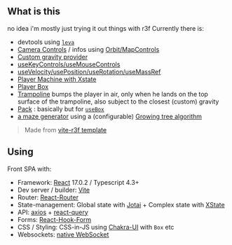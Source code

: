 ## What is this

no idea i'm mostly just trying it out things with r3f
Currently there is:

-   devtools using [`leva`](https://github.com/pmndrs/leva)
-   [Camera Controls](https://github.com/astahmer/r3f-experiment/blob/main/src/components/CameraControls.tsx) / infos using [Orbit/MapControls](https://threejs.org/docs/#examples/en/controls/OrbitControls)
-   [Custom gravity provider](https://github.com/astahmer/r3f-experiment/blob/main/src/components/Gravity.tsx)
-   [useKeyControls/useMouseControls](https://github.com/astahmer/r3f-experiment/blob/main/src/functions/useKey.ts)
-   [useVelocity/usePosition/useRotation/useMassRef](https://github.com/astahmer/r3f-experiment/blob/main/src/functions/useVelocity.ts)
-   [Player Machine with Xstate](https://github.com/astahmer/r3f-experiment/blob/main/src/functions/playerMachine.tsx)
-   [Player Box](https://github.com/astahmer/r3f-experiment/blob/main/src/components/PlayerBox.tsx)
-   [Trampoline](https://github.com/astahmer/r3f-experiment/blob/main/src/components/Trampoline.tsx) bumps the player in air, only when he lands on the top surface of the trampoline, also subject to the closest (custom) gravity
-   [Pack](https://github.com/astahmer/r3f-experiment/blob/main/src/components/Pack.tsx) : basically <group> but for [`useBox`](https://github.com/pmndrs/use-cannon)
-   [a maze generator](https://github.com/astahmer/r3f-experiment/blob/main/src/maze/mazeMachine.ts) using a (configurable) [Growing tree algorithm](https://weblog.jamisbuck.org/2011/1/27/maze-generation-growing-tree-algorithm#)

> Made from [vite-r3f template](https://github.com/astahmer/vite-r3f)

## Using

Front SPA with:

-   Framework: [React](https://github.com/facebook/react) 17.0.2 / Typescript 4.3+
-   Dev server / builder: [Vite](https://github.com/vitejs/vite/)
-   Router: [React-Router](https://github.com/ReactTraining/react-router/)
-   State-management: Global state with
    [Jotai](https://github.com/pmndrs/jotai/) + Complex state with
    [XState](https://github.com/statelyai/xstate)
-   API: [axios](https://github.com/axios/axios) +
    [react-query](https://github.com/tannerlinsley/react-query)
-   Forms: [React-Hook-Form](https://github.com/react-hook-form/react-hook-form/)
-   CSS / Styling: CSS-in-JS using
    [Chakra-UI](https://github.com/chakra-ui/chakra-ui) with `Box` etc
-   Websockets:
    [native WebSocket](https://developer.mozilla.org/en-US/docs/Web/API/WebSocket)
